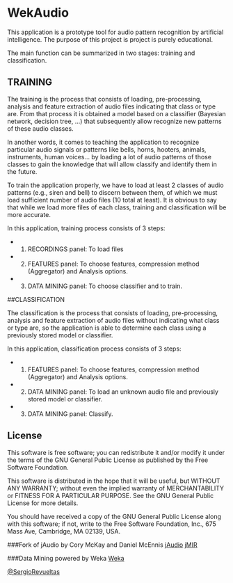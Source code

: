# WekAudio

This application is a prototype tool for audio pattern recognition by artificial intelligence. The purpose of this project is project is purely educational.

The main function can be summarized in two stages: training and classification.

## TRAINING

The training is the process that consists of loading, pre-processing, analysis and feature extraction of audio files indicating that class or type are. From that process it is obtained a model based on a classifier (Bayesian network, decision tree, ...) that subsequently allow recognize new patterns of these audio classes.

In another words, it comes to teaching the application to recognize particular audio signals or patterns like bells, horns, hooters, animals, instruments, human voices… by loading a lot of audio patterns of those classes to gain the knowledge that will allow classify and identify them in the future.

To train the application properly, we have to load at least 2 classes of audio patterns (e.g., siren and bell) to discern between them, of which we must load sufficient number of audio files (10 total at least). It is obvious to say that while we load more files of each class, training and classification will be more accurate.  

In this application, training process consists of 3 steps:
* 1. RECORDINGS panel: To load files
* 2. FEATURES panel: To choose features, compression method (Aggregator) and Analysis options.
* 3. DATA MINING panel: To choose classifier and to train.


##CLASSIFICATION

The classification is the process that consists of loading, pre-processing, analysis and feature extraction of audio files without indicating what class or type are, so the application is able to determine each class using a previously stored model or classifier. 

In this application, classification process consists of 3 steps:
* 1. FEATURES panel: To choose features, compression method (Aggregator) and Analysis options.
* 2. DATA MINING panel: To load an unknown audio file and previously stored model or classifier.
* 3. DATA MINING panel: Classify.



## License
This software is free software; you can redistribute it
and/or modify it under the terms of the GNU General 
Public License as published by the Free Software Foundation.

This software is distributed in the hope that it will be
useful, but WITHOUT ANY WARRANTY; without even the implied
warranty of MERCHANTABILITY or FITNESS FOR A PARTICULAR
PURPOSE. See the GNU General Public License for more details.

You should have received a copy of the GNU General Public 
License along with this software; if not, write to the Free 
Software Foundation, Inc., 675 Mass Ave, Cambridge, MA 02139,
USA.

###Fork of jAudio by Cory McKay and Daniel McEnnis
[jAudio](http://jmir.sourceforge.net/jAudio.html)
[jMIR](https://github.com/DDMAL/jMIR)

###Data Mining powered by Weka
[Weka](http://www.cs.waikato.ac.nz/ml/weka/)


[@SergioRevueltas](https://twitter.com/SergioRevueltas)